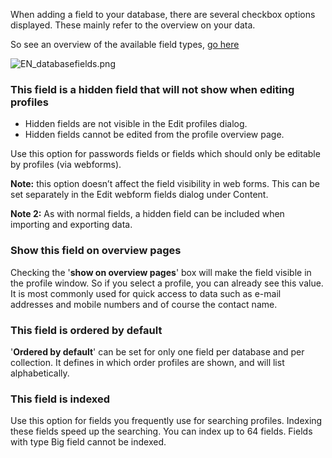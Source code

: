 When adding a field to your database, there are several checkbox options
displayed. These mainly refer to the overview on your data.

So see an overview of the available field types, [go
here](./database-and-collection-field-types.en.md)

![EN\_databasefields.png](images/field-properties-dialog.png)

### **This field is a hidden field that will not show when editing profiles**

-   Hidden fields are not visible in the Edit profiles dialog.
-   Hidden fields cannot be edited from the profile overview page.

Use this option for passwords fields or fields which should only be
editable by profiles (via webforms).

**Note:** this option doesn’t affect the field visibility in web forms.
This can be set separately in the Edit webform fields dialog under
Content.

**Note 2:** As with normal fields, a hidden field can be included when
importing and exporting data.

### **Show this field on overview pages**

Checking the '**show on overview pages**' box will make the field
visible in the profile window. So if you select a profile, you can
already see this value. It is most commonly used for quick access to
data such as e-mail addresses and mobile numbers and of course the
contact name.

### **This field is ordered by default**

'**Ordered by default**' can be set for only one field per database and
per collection. It defines in which order profiles are shown, and will
list alphabetically.

### **This field is indexed**

Use this option for fields you frequently use for searching profiles.
Indexing these fields speed up the searching. You can index up to 64
fields. Fields with type Big field cannot be indexed.
